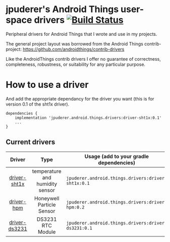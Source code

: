 jpuderer's Android Things user-space drivers [![Build Status](https://travis-ci.org/jpuderer/jpuderer-things-drivers.svg?branch=master)](https://travis-ci.org/jpuderer/jpuderer-things-drivers) 
=================================

Peripheral drivers for Android Things that I wrote and use in
my projects.

The general project layout was borrowed from the Android Things
contrib-project:
https://github.com/androidthings/contrib-drivers

Like the AndroidThings contrib drivers I offer no guarantee of 
correctness, completeness, robustness, or suitability for any particular
purpose.

How to use a driver
===================

And add the appropriate dependancy for the driver you want (this is for 
version 0.1 of the sht1x driver).

```
dependencies {
    implementation 'jpuderer.android.things.drivers:driver-sht1x:0.1'
    ...
}
```

Current drivers
----------------

<!-- DRIVER_LIST_START -->
Driver | Type | Usage (add to your gradle dependencies) | Note
:---:|:---:| --- | ---
[driver-sht1x](sht1x) | temperature and humidity sensor | `jpuderer.android.things.drivers:driver-sht1x:0.1` | [sample](https://github.com/jpuderer/jpuderer-things-drivers/tree/master/example) [changelog](sht1x/CHANGELOG.md)
[driver-hpm](hpm) | Honeywell Particle Sensor | `jpuderer.android.things.drivers:driver-hpm:0.2` | [sample](https://github.com/jpuderer/jpuderer-things-drivers/tree/master/example) [changelog](hpm/CHANGELOG.md)
[driver-ds3231](ds3231) | DS3231 RTC Module | `jpuderer.android.things.drivers:driver-ds3231:0.1` | [sample](https://github.com/jpuderer/jpuderer-things-drivers/tree/master/rtcSample) [changelog](ds3231/CHANGELOG.md)
<!-- DRIVER_LIST_END -->

